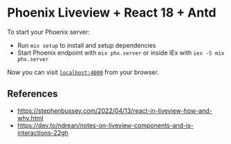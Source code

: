 # Phoenix Liveview + React 18 + Antd

To start your Phoenix server:

- Run `mix setup` to install and setup dependencies
- Start Phoenix endpoint with `mix phx.server` or inside IEx with `iex -S mix phx.server`

Now you can visit [`localhost:4000`](http://localhost:4000) from your browser.

## References

- https://stephenbussey.com/2022/04/13/react-in-liveview-how-and-why.html
- https://dev.to/ndrean/notes-on-liveview-components-and-js-interactions-22gh
